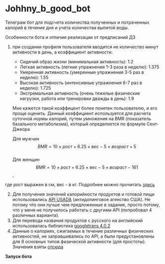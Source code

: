 # Johhny_b_good_bot

Телеграм бот для подсчета количества полученных и потраченных калорий в течение дня и учета количества выпитой воды.

Особенности бота и отличия реализации от предписаний ДЗ
 1. при создании профиля пользователя вводится не количество минут активности в день, а коэффициент активности:
    - Сидячий образ жизни (минимальная активность): 1.2
    - Легкая активность (легкие упражнения 1-3 раза в неделю): 1.375
    - Умеренная активность (умеренные упражнения 3-5 раз в неделю): 1.55
    - Высокая активность (интенсивные упражнения 6-7 раз в неделю): 1.725
    - Экстремальная активность (очень тяжелые физические нагрузки, работа или тренировки дважды в день): 1.9

    Мне кажется такой коэффицент более понятен пользователю, и его проще оценить.
    Данный коэффициент используется для расчета суточной нормы калорий, путем умножения на BMR (показатель базального метаболизма), который определяется по формуле Сент-Джеора

    Для мужчин
    $$BMR = 10\times рост+6.25\times вес - 5 \times возраст + 5$$\
    Для женщин
    $$BMR = 10\times рост+6.25\times вес - 5 \times возраст - 161$$,

где рост выражен в см, вес - в кг. Подробнее можно прочитать [здесь](https://en.wikipedia.org/wiki/Basal_metabolic_rate)

2. Для получения значений калорийности продуктов и готовой пищи использовались [API USADA](https://fdc.nal.usda.gov/api-guide) (антидопинговое агенство США). Не потому что они лучше чем предложенные в задание, просто потому, что у меня не получилось работать с другими API (попробовал 4 различных варианта).
3. Для перевода названия продуктов с русского на английский использовалась библиотека [googletrans 4.0.2](https://pypi.org/project/googletrans/)
4. Данные о калориях, сжигаемых в течение различных физических активностей, не заправшивались по API, а были предустановлены для 8 основных типов физической активности (для простоты). Значения взяты [отсюда](https://kalkulyator-kaloriy.ru/tablica-rashoda-kaloriy/)

**Запуск бота**

